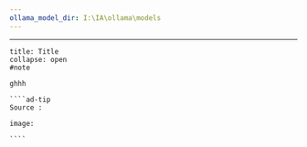 ```yaml
---
ollama_model_dir: I:\IA\ollama\models
---
```


---
 
`````ad-note
title: Title
collapse: open
#note 

ghhh 

````ad-tip
Source : 

image:  

````


`````
